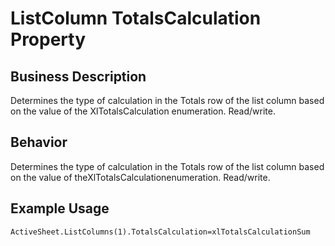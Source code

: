 # ListColumn TotalsCalculation Property

## Business Description
Determines the type of calculation in the Totals row of the list column based on the value of the XlTotalsCalculation enumeration. Read/write.

## Behavior
Determines the type of calculation in the Totals row of the list column based on the value of theXlTotalsCalculationenumeration. Read/write.

## Example Usage
```vba
ActiveSheet.ListColumns(1).TotalsCalculation=xlTotalsCalculationSum
```